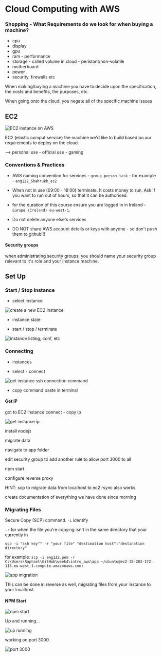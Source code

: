 # Cloud Computing with AWS

### Shopping - What Requirements do we look for when buying a machine?

- cpu
- display
- gpu
- ram - performance
- storage - called volume in cloud - peristant/non-volatile
- motherboard
- power
- security, firewalls etc

When making/buying a machine you have to decide upon the specification, the costs and benefits, the purposes, etc. 

When going onto the cloud, you negate all of the specific machine issues

## EC2

![EC2 instance on AWS](https://user-images.githubusercontent.com/47668244/185410403-d6784a4f-d98e-4bf4-ba29-39958cb70077.png)

EC2 (elastic comput service) the machine we'd like to build based on our requirements to deploy on the cloud.

--> personal use - official use - gaming

### Conventions & Practices

- AWS naming convention for services - `group_person_task` - for example - `eng122_Shahrukh_ec2`

- When not in use (09:00 - 18:00) terminate. It costs money to run. Ask if you want to run out of hours, so that it can be authorised.

- for the duration of this course ensure you are logged in in Ireland - `Europe (Ireland) eu-west-1`.

- Do not delete anyone else's services

- DO NOT share AWS account details or keys with anyone - so don't push them to github!!!

#### Security groups

when administrating security groups, you should name your security group relevant to it's role and your instance machine.

## Set Up

### Start / Stop Instance

- select instance

![create a new EC2 instance](https://user-images.githubusercontent.com/47668244/185580673-d3de607a-e61f-4519-97ef-abe0e2f2cb83.png)


- instance state

- start / stop / terminate


![instance listing, conf, etc](https://user-images.githubusercontent.com/47668244/185580726-1456e5cf-9223-4645-bf54-cb9c98e7d267.png)

### Connecting

- instances

- select - connect

![get instance ssh connection command](https://user-images.githubusercontent.com/47668244/185580918-455a8a98-3e13-425f-aeee-8bc24dc2c39a.png)

- copy command paste in terminal

#### Get IP

got to EC2 instance connect - copy ip

![get instance ip](https://user-images.githubusercontent.com/47668244/185581003-1ca1a982-8b4a-4a87-b7aa-92bb39aa932c.png)

install nodejs 

migrate data

navigate to app folder

edit security group to add another rule to allow port 3000 to all

npm start

configure reverse proxy

HINT: scp to migrate data from localhost to ec2 rsync also works

create documentation of everything we have done since morning


### Migrating Files
Secure Copy (SCP) command.
`-i` identify

`-r` for when the file you're copying isn't in the same directory that your currently in

`scp -i "ssh key"" -r "your file" "destination host":"destination directory"`

for example: `scp -i eng122.pem -r C:\Users\Raphael\GitHub\week4\intro_aws\app ~/ubuntu@ec2-18-203-172-115.eu-west-1.compute.amazonaws.com:`

![app migration](https://user-images.githubusercontent.com/47668244/185581174-33a9bc31-a831-414d-b0ad-7cbe28302d4f.png)

This can be done in reverse as well, migrating files from your instance to your localhost.

#### NPM Start

![npm start](https://user-images.githubusercontent.com/47668244/185581204-4f71bd7a-faa4-4cef-9f23-b0886bd0b529.png)

Up and running...

![up   running](https://user-images.githubusercontent.com/47668244/185581394-680b4f6c-0043-4dd9-9f77-22c16f56239c.png)

working on port 3000

![port 3000](https://user-images.githubusercontent.com/47668244/185581443-0bc5f498-0c6f-46b2-a5c3-cb49649b671f.png)



